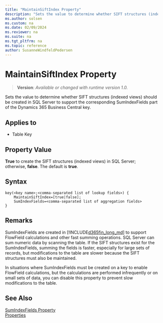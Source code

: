 ```yaml
---
title: "MaintainSiftIndex Property"
description: "Sets the value to determine whether SIFT structures (indexed views) should be created in SQL Server to support the corresponding SumIndexFields part of the Dynamics 365 Business Central key."
ms.author: solsen
ms.custom: na
ms.date: 02/09/2024
ms.reviewer: na
ms.suite: na
ms.tgt_pltfrm: na
ms.topic: reference
author: SusanneWindfeldPedersen
---
```

[//]: # (START>DO_NOT_EDIT)
[//]: # (IMPORTANT:Do not edit any of the content between here and the END>DO_NOT_EDIT.)
[//]: # (Any modifications should be made in the .xml files in the ModernDev repo.)
# MaintainSiftIndex Property
> **Version**: _Available or changed with runtime version 1.0._

Sets the value to determine whether SIFT structures (indexed views) should be created in SQL Server to support the corresponding SumIndexFields part of the Dynamics 365 Business Central key.  

## Applies to
-   Table Key

[//]: # (IMPORTANT: END>DO_NOT_EDIT)

## Property Value  

**True** to create the SIFT structures (indexed views) in SQL Server; otherwise, **false**. The default is **true**. 

## Syntax

```AL
key(<key name>;<comma-separated list of lookup fields>) { 
    MaintainSiftIndex=[true|false];
    SumIndexFields=<comma-separated list of aggregation fields>
}
``` 
  
## Remarks
SumIndexFields are created in [!INCLUDE[d365fin_long_md](../includes/d365fin_long_md.md)] to support FlowField calculations and other fast summing operations. SQL Server can sum numeric data by scanning the table. If the SIFT structures exist for the SumIndexFields, summing the fields is faster, especially for large sets of records, but modifications to the table are slower because the SIFT structures must also be maintained.  
  
In situations where SumIndexFields must be created on a key to enable FlowField calculations, but the calculations are performed infrequently or on small sets of data, you can disable this property to prevent slow modifications to the table.  
  
## See Also  
[SumIndexFields Property](devenv-sumindexfields-property.md)  
[Properties](devenv-properties.md)